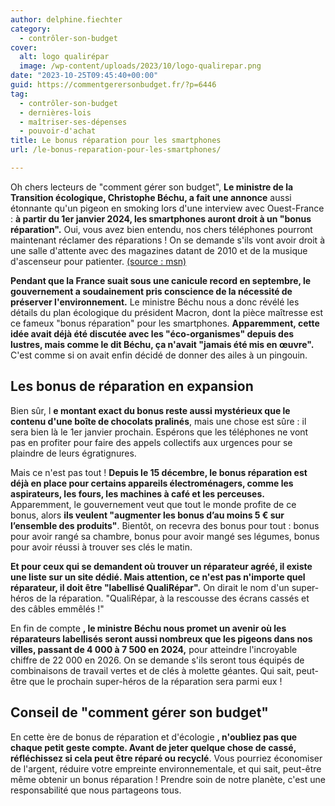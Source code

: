 ```yaml
---
author: delphine.fiechter
category:
  - contrôler-son-budget
cover:
  alt: logo qualirépar
  image: /wp-content/uploads/2023/10/logo-qualirepar.png
date: "2023-10-25T09:45:40+00:00"
guid: https://commentgerersonbudget.fr/?p=6446
tag:
  - contrôler-son-budget
  - dernières-lois
  - maîtriser-ses-dépenses
  - pouvoir-d'achat
title: Le bonus réparation pour les smartphones
url: /le-bonus-reparation-pour-les-smartphones/

---
```

Oh chers lecteurs de "comment gérer son budget", **Le ministre de la Transition écologique, Christophe Béchu, a fait une annonce** aussi étonnante qu'un pigeon en smoking lors d'une interview avec Ouest-France : **à partir du 1er janvier 2024, les smartphones auront droit à un "bonus réparation".** Oui, vous avez bien entendu, nos chers téléphones pourront maintenant réclamer des réparations ! On se demande s'ils vont avoir droit à une salle d'attente avec des magazines datant de 2010 et de la musique d'ascenseur pour patienter. [(source : msn)](https://www.msn.com/fr-fr/actualite/france/bonus-r%C3%A9paration-un-dispositif-%C3%A9largi-aux-smartphones-d%C3%A8s-le-1er-janvier-prochain/ar-AA1hvj9Z?ocid=hwminus&appid=hwbrowser&ctype=news "(source : msn)")

**Pendant que la France suait sous une canicule record en septembre, le gouvernement a soudainement pris conscience de la nécessité de préserver l'environnement.** Le ministre Béchu nous a donc révélé les détails du plan écologique du président Macron, dont la pièce maîtresse est ce fameux "bonus réparation" pour les smartphones. **Apparemment, cette idée avait déjà été discutée avec les "éco-organismes" depuis des lustres, mais comme le dit Béchu, ça n'avait "jamais été mis en œuvre".** C'est comme si on avait enfin décidé de donner des ailes à un pingouin.

## Les bonus de réparation en expansion

Bien sûr, l **e montant exact du bonus reste aussi mystérieux que le contenu d'une boîte de chocolats pralinés**, mais une chose est sûre : il sera bien là le 1er janvier prochain. Espérons que les téléphones ne vont pas en profiter pour faire des appels collectifs aux urgences pour se plaindre de leurs égratignures.

Mais ce n'est pas tout ! **Depuis le 15 décembre, le bonus réparation est déjà en place pour certains appareils électroménagers, comme les aspirateurs, les fours, les machines à café et les perceuses.** Apparemment, le gouvernement veut que tout le monde profite de ce bonus, alors **ils veulent "augmenter les bonus d’au moins 5 € sur l’ensemble des produits"**. Bientôt, on recevra des bonus pour tout : bonus pour avoir rangé sa chambre, bonus pour avoir mangé ses légumes, bonus pour avoir réussi à trouver ses clés le matin.

**Et pour ceux qui se demandent où trouver un réparateur agréé, il existe une liste sur un site dédié. Mais attention, ce n'est pas n'importe quel réparateur, il doit être "labellisé QualiRépar".** On dirait le nom d'un super-héros de la réparation. "QualiRépar, à la rescousse des écrans cassés et des câbles emmêlés !"

En fin de compte **, le ministre Béchu nous promet un avenir où les réparateurs labellisés seront aussi nombreux que les pigeons dans nos villes, passant de 4 000 à 7 500 en 2024,** pour atteindre l'incroyable chiffre de 22 000 en 2026. On se demande s'ils seront tous équipés de combinaisons de travail vertes et de clés à molette géantes. Qui sait, peut-être que le prochain super-héros de la réparation sera parmi eux !

## Conseil de "comment gérer son budget"

En cette ère de bonus de réparation et d'écologie **, n'oubliez pas que chaque petit geste compte. Avant de jeter quelque chose de cassé, réfléchissez si cela peut être réparé ou recyclé**. Vous pourriez économiser de l'argent, réduire votre empreinte environnementale, et qui sait, peut-être même obtenir un bonus réparation ! Prendre soin de notre planète, c'est une responsabilité que nous partageons tous.
